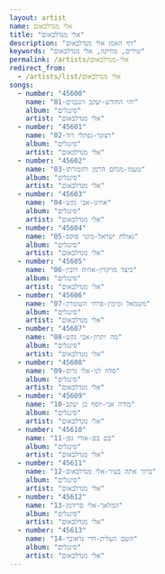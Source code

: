 ```yaml
---
layout: artist
name: אלי מנדלבאום
title: "אלי מנדלבאום"
description: "דף האמן אלי מנדלבאום"
keywords: "שירים, מוזיקה, אלי מנדלבאום"
permalink: /artists/אלי-מנדלבאום
redirect_from:
  - /artists/list/אלי מנדלבאום
songs:
  - number: "45600"
    name: "01-יהי החודש-יעקב זינגבוים"
    album: "סינגלים"
    artist: "אלי מנדלבאום"
  - number: "45601"
    name: "02-רצונך-נפתלי דוד"
    album: "סינגלים"
    artist: "אלי מנדלבאום"
  - number: "45602"
    name: "03-טעמו-מנחם הרמן ותזמורתו"
    album: "סינגלים"
    artist: "אלי מנדלבאום"
  - number: "45603"
    name: "04-אחינו-אבי נקש"
    album: "סינגלים"
    artist: "אלי מנדלבאום"
  - number: "45604"
    name: "05-גאולת ישראל-מוטי פוקס"
    album: "סינגלים"
    artist: "אלי מנדלבאום"
  - number: "45605"
    name: "06-כיצד מרקדין-אחיה רובין"
    album: "סינגלים"
    artist: "אלי מנדלבאום"
  - number: "45606"
    name: "07-משמאל ומימין-פרחי השומרון"
    album: "סינגלים"
    artist: "אלי מנדלבאום"
  - number: "45607"
    name: "08-מה יתרון-אבי נקש"
    album: "סינגלים"
    artist: "אלי מנדלבאום"
  - number: "45608"
    name: "09-סלח לנו-אלי גרוס"
    album: "סינגלים"
    artist: "אלי מנדלבאום"
  - number: "45609"
    name: "10-מודה אני-יוסף בן יעקב"
    album: "סינגלים"
    artist: "אלי מנדלבאום"
  - number: "45610"
    name: "11-בם בם-אודי גפן"
    album: "סינגלים"
    artist: "אלי מנדלבאום"
  - number: "45611"
    name: "12-ברוך אתה בעיר-אלי מנדלבאום"
    album: "סינגלים"
    artist: "אלי מנדלבאום"
  - number: "45612"
    name: "13-המלאך-אלי פרידמן"
    album: "סינגלים"
    artist: "אלי מנדלבאום"
  - number: "45613"
    name: "14-השם העלית-דדי גראוכר"
    album: "סינגלים"
    artist: "אלי מנדלבאום"
---
```

